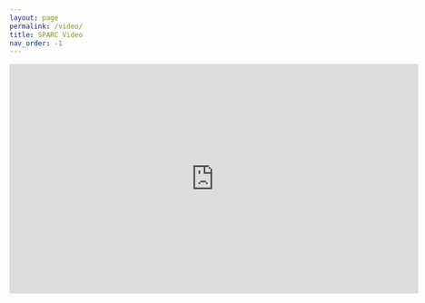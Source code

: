 ```yaml
---
layout: page
permalink: /video/
title: SPARC Video
nav_order: -1 
---
```


<iframe width="720" height="405" src="https://www.youtube.com/embed/rphPzkeoxIQ" frameborder="0" allow="accelerometer; autoplay; encrypted-media; gyroscope; picture-in-picture" allowfullscreen class="youtubevideo"></iframe>
